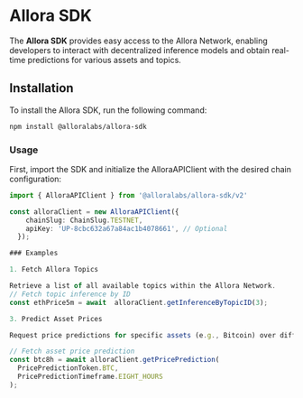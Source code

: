 # Allora SDK

The **Allora SDK** provides easy access to the Allora Network, enabling developers to interact with decentralized inference models and obtain real-time predictions for various assets and topics.

## Installation

To install the Allora SDK, run the following command:

```bash
npm install @alloralabs/allora-sdk
```

### Usage

First, import the SDK and initialize the AlloraAPIClient with the desired chain configuration:

```typescript
import { AlloraAPIClient } from '@alloralabs/allora-sdk/v2'

const alloraClient = new AlloraAPIClient({
    chainSlug: ChainSlug.TESTNET,
    apiKey: 'UP-8cbc632a67a84ac1b4078661', // Optional
  });

### Examples

1. Fetch Allora Topics

Retrieve a list of all available topics within the Allora Network.
// Fetch topic inference by ID
const ethPrice5m = await  alloraClient.getInferenceByTopicID(3);

3. Predict Asset Prices

Request price predictions for specific assets (e.g., Bitcoin) over different timeframes.

// Fetch asset price prediction
const btc8h = await alloraClient.getPricePrediction(
  PricePredictionToken.BTC,
  PricePredictionTimeframe.EIGHT_HOURS
);
```
